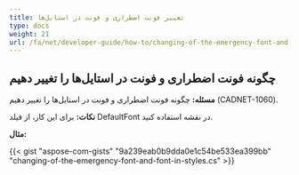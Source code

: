 ```yaml
---
title: تغییر فونت اضطراری و فونت در استایل‌ها 
type: docs
weight: 21
url: /fa/net/developer-guide/how-to/changing-of-the-emergency-font-and-font-in-styles/
---
```


## **چگونه فونت اضطراری و فونت در استایل‌ها را تغییر دهیم**

**مسئله:** چگونه فونت اضطراری و فونت در استایل‌ها را تغییر دهیم (CADNET-1060).

**نکات:** برای این کار، از فیلد DefaultFont در نقشه استفاده کنید.

**مثال:**

{{< gist "aspose-com-gists" "9a239eab0b9dda0e1c54be533ea399bb" "changing-of-the-emergency-font-and-font-in-styles.cs" >}}
